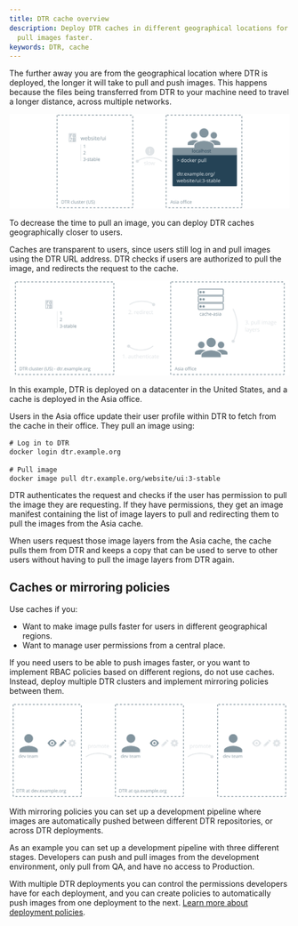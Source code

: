 ```yaml
---
title: DTR cache overview
description: Deploy DTR caches in different geographical locations for users to
  pull images faster.
keywords: DTR, cache
---
```


The further away you are from the geographical location where DTR is deployed,
the longer it will take to pull and push images.
This happens because the files being transferred from DTR to your machine
need to travel a longer distance, across multiple networks.

![Slow pull](../../../images/deploy-caches-1.svg)

To decrease the time to pull an image, you can deploy DTR caches geographically
closer to users.

Caches are transparent to users, since users still log in and pull images using
the DTR URL address. DTR checks if users are authorized to pull the image, and redirects the
request to the cache.

![Pull with cache](../../../images/deploy-caches-2.svg)

In this example, DTR is deployed on a datacenter in the United States, and
a cache is deployed in the Asia office.

Users in the Asia office update their user profile within DTR to fetch from
the cache in their office. They pull an image using:

```
# Log in to DTR
docker login dtr.example.org

# Pull image
docker image pull dtr.example.org/website/ui:3-stable
```

DTR authenticates the request and checks if the user has permission to pull the
image they are requesting. If they have permissions, they get an image
manifest containing the list of image layers to pull and redirecting them
to pull the images from the Asia cache.

When users request those image layers from the Asia cache, the cache pulls
them from DTR and keeps a copy that can be used to serve to other users without
having to pull the image layers from DTR again.

## Caches or mirroring policies

Use caches if you:

* Want to make image pulls faster for users in different geographical regions.
* Want to manage user permissions from a central place.

If you need users to be able to push images faster, or you want to implement
RBAC policies based on different regions, do not use caches.
Instead, deploy multiple DTR clusters and implement mirroring policies between
them.

![Mirroring policies](../../../images/deploy-caches-3.svg)

With mirroring policies you can set up a development pipeline where images
are automatically pushed between different DTR repositories, or across
DTR deployments.

As an example you can set up a development pipeline with three different stages.
Developers can push and pull images from the development environment,
only pull from QA, and have no access to Production.

With multiple DTR deployments you can control the permissions developers have
for each deployment, and you can create policies to automatically push images
from one deployment to the next.
[Learn more about deployment policies](../../../user/promotion-policies/index.md).
